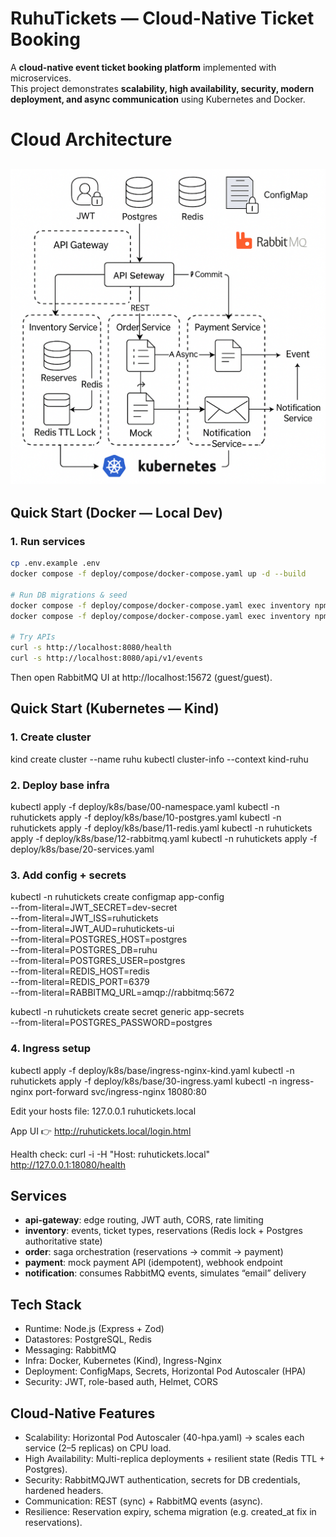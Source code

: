 # RuhuTickets — Cloud-Native Ticket Booking

A **cloud-native event ticket booking platform** implemented with microservices.  
This project demonstrates **scalability, high availability, security, modern deployment, and async communication** using Kubernetes and Docker.

# Cloud Architecture
![alt text](image.png)
---

## Quick Start (Docker — Local Dev)

### 1. Run services
```bash
cp .env.example .env
docker compose -f deploy/compose/docker-compose.yaml up -d --build

# Run DB migrations & seed
docker compose -f deploy/compose/docker-compose.yaml exec inventory npm run db:migrate  
docker compose -f deploy/compose/docker-compose.yaml exec inventory npm run db:seed

# Try APIs
curl -s http://localhost:8080/health
curl -s http://localhost:8080/api/v1/events

```
Then open RabbitMQ UI at http://localhost:15672 (guest/guest).

## Quick Start (Kubernetes — Kind)

### 1. Create cluster
kind create cluster --name ruhu
kubectl cluster-info --context kind-ruhu

### 2. Deploy base infra
kubectl apply -f deploy/k8s/base/00-namespace.yaml
kubectl -n ruhutickets apply -f deploy/k8s/base/10-postgres.yaml
kubectl -n ruhutickets apply -f deploy/k8s/base/11-redis.yaml
kubectl -n ruhutickets apply -f deploy/k8s/base/12-rabbitmq.yaml
kubectl -n ruhutickets apply -f deploy/k8s/base/20-services.yaml

### 3. Add config + secrets
kubectl -n ruhutickets create configmap app-config \
  --from-literal=JWT_SECRET=dev-secret \
  --from-literal=JWT_ISS=ruhutickets \
  --from-literal=JWT_AUD=ruhutickets-ui \
  --from-literal=POSTGRES_HOST=postgres \
  --from-literal=POSTGRES_DB=ruhu \
  --from-literal=POSTGRES_USER=postgres \
  --from-literal=REDIS_HOST=redis \
  --from-literal=REDIS_PORT=6379 \
  --from-literal=RABBITMQ_URL=amqp://rabbitmq:5672

kubectl -n ruhutickets create secret generic app-secrets \
  --from-literal=POSTGRES_PASSWORD=postgres


### 4. Ingress setup
kubectl apply -f deploy/k8s/base/ingress-nginx-kind.yaml
kubectl -n ruhutickets apply -f deploy/k8s/base/30-ingress.yaml
kubectl -n ingress-nginx port-forward svc/ingress-nginx 18080:80

Edit your hosts file:
127.0.0.1 ruhutickets.local

App UI 👉 http://ruhutickets.local/login.html

Health check:
curl -i -H "Host: ruhutickets.local" http://127.0.0.1:18080/health


## Services
- **api-gateway**: edge routing, JWT auth, CORS, rate limiting
- **inventory**: events, ticket types, reservations (Redis lock + Postgres authoritative state)
- **order**: saga orchestration (reservations → commit → payment)
- **payment**: mock payment API (idempotent), webhook endpoint
- **notification**: consumes RabbitMQ events, simulates “email” delivery

## Tech Stack
- Runtime: Node.js (Express + Zod)
- Datastores: PostgreSQL, Redis
- Messaging: RabbitMQ
- Infra: Docker, Kubernetes (Kind), Ingress-Nginx
- Deployment: ConfigMaps, Secrets, Horizontal Pod Autoscaler (HPA)
- Security: JWT, role-based auth, Helmet, CORS

## Cloud-Native Features
- Scalability: Horizontal Pod Autoscaler (40-hpa.yaml) → scales each service (2–5 replicas) on CPU load.
- High Availability: Multi-replica deployments + resilient state (Redis TTL + Postgres).
- Security: RabbitMQJWT authentication, secrets for DB credentials, hardened headers.
- Communication: REST (sync) + RabbitMQ events (async).
- Resilience: Reservation expiry, schema migration (e.g. created_at fix in reservations).
